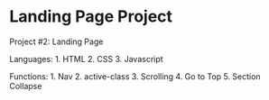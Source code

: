 # Landing Page Project

Project #2: Landing Page

Languages: 1. HTML 2. CSS 3. Javascript

Functions: 1. Nav 2. active-class 3. Scrolling 4. Go to Top 5. Section Collapse
